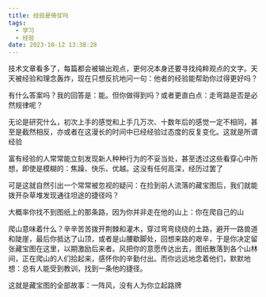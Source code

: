 ```yaml
---
title: 经验是倚仗吗
tags:
  - 学习
  - 经验
date: 2023-10-12 13:38:28
---
```


技术文章看多了，每篇都会被输出观点，更何况本身还要寻找纯粹观点的文字。天天被经验和理念轰炸，现在只想反抗地问一句：他者的经验能帮助你过得更好吗？

有什么答案吗？我的回答是：能。但你做得到吗？或者更直白点：走弯路是否是必然规律呢？

无论是研究什么，初次上手的感觉和上手几万次、十数年后的感觉一定不相同，甚至是截然相反，亦或者在这漫长的时间中已经经验过态度的反复变化。这就是所谓经验

富有经验的人常常能立刻发现新人种种行为的不妥当处，甚至透过这些看穿心中所想，即使是模糊的：焦躁、快乐、优越。这没有任何高深，经历过罢了

<!--more-->

可是这就自然引出一个常常被忽视的疑问：在捡到前人流落的藏宝图后，我们就能拨开杂草堆发现通往坦途的捷径吗？

大概率你找不到图纸上的那条路，因为你并非走在他的山上：你在爬自己的山

爬山意味着什么？辛辛苦苦拨开荆棘和灌木，穿过弯弯绕绕的土路，避开一路兽道和陡崖，最后你抵达了山顶，或者是山腰歇脚处，回想来路的艰辛，于是你决定留张藏宝图在这里，以期激励后来者。风把你的意愿传达出去，图纸散落到各个山林间，正在爬山的人们拾起来，感怀你的辛勤付出。而你远远地念着他们，默默地想：总有人能受到教训，找到一条他的捷径。

这就是藏宝图的全部故事：一阵风，没有人为你立起路牌